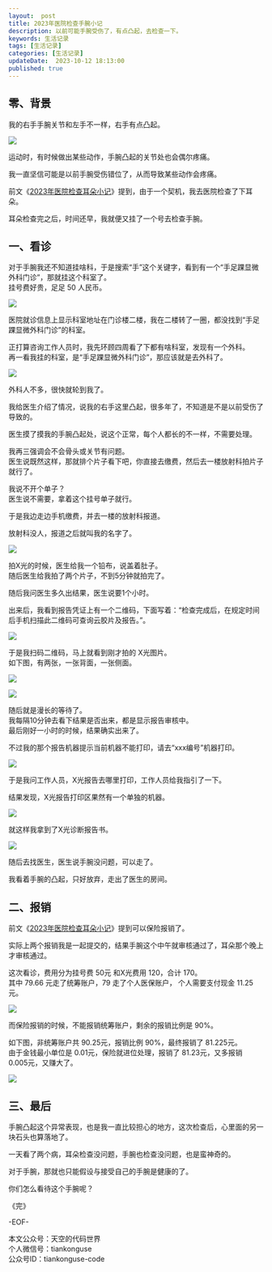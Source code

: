 ```yaml
---   
layout:  post  
title: 2023年医院检查手腕小记      
description: 以前可能手腕受伤了，有点凸起，去检查一下。          
keywords: 生活记录  
tags: [生活记录]    
categories: [生活记录]  
updateDate:  2023-10-12 18:13:00  
published: true  
---  
```



## 零、背景  


我的右手手腕关节和左手不一样，右手有点凸起。  


![](https://res2023.tiankonguse.com/images/2023/10/12/000.png)


运动时，有时候做出某些动作，手腕凸起的关节处也会偶尔疼痛。  


我一直坚信可能是以前手腕受伤错位了，从而导致某些动作会疼痛。  


前文《[2023年医院检查耳朵小记](https://mp.weixin.qq.com/s/oi9swsVWQgOSy2VruT8H2Q)》提到，由于一个契机，我去医院检查了下耳朵。  


耳朵检查完之后，时间还早，我就便又挂了一个号去检查手腕。  


## 一、看诊  


对于手腕我还不知道挂啥科，于是搜索“手”这个关键字，看到有一个“手足踝显微外科门诊”，那就挂这个科室了。  
挂号费好贵，足足 50 人民币。  


![](https://res2023.tiankonguse.com/images/2023/10/12/001.png)


医院就诊信息上显示科室地址在门诊楼二楼，我在二楼转了一圈，都没找到“手足踝显微外科门诊”的科室。  


正打算咨询工作人员时，我先环顾四周看了下都有啥科室，发现有一个外科。  
再一看我挂的科室，是“手足踝显微外科门诊”，那应该就是去外科了。  


![](https://res2023.tiankonguse.com/images/2023/10/12/002.png)


外科人不多，很快就轮到我了。  


我给医生介绍了情况，说我的右手这里凸起，很多年了，不知道是不是以前受伤了导致的。  


医生摸了摸我的手腕凸起处，说这个正常，每个人都长的不一样，不需要处理。  


我再三强调会不会骨头或关节有问题。  
医生说既然这样，那就排个片子看下吧，你直接去缴费，然后去一楼放射科拍片子就行了。  


我说不开个单子？  
医生说不需要，拿着这个挂号单子就行。  


于是我边走边手机缴费，并去一楼的放射科报道。  


放射科没人，报道之后就叫我的名字了。  


![](https://res2023.tiankonguse.com/images/2023/10/12/003.png)


拍X光的时候，医生给我一个铅布，说盖着肚子。  
随后医生给我拍了两个片子，不到5分钟就拍完了。  


随后我问医生多久出结果，医生说要1个小时。  


出来后，我看到报告凭证上有一个二维码，下面写着：“检查完成后，在规定时间后手机扫描此二维码可查询云胶片及报告。”。  


![](https://res2023.tiankonguse.com/images/2023/10/12/004.png)


于是我扫码二维码，马上就看到刚才拍的 X光图片。  
如下图，有两张，一张背面，一张侧面。  


![](https://res2023.tiankonguse.com/images/2023/10/12/005.png)


![](https://res2023.tiankonguse.com/images/2023/10/12/006.png)


随后就是漫长的等待了。  
我每隔10分钟去看下结果是否出来，都是显示报告审核中。  
最后刚好一小时的时候，结果确实出来了。  



不过我的那个报告机器提示当前机器不能打印，请去“xxx编号”机器打印。  


![](https://res2023.tiankonguse.com/images/2023/10/12/007.png)


于是我问工作人员，X光报告去哪里打印，工作人员给我指引了一下。  


结果发现，X光报告打印区果然有一个单独的机器。  


![](https://res2023.tiankonguse.com/images/2023/10/12/008.png)


就这样我拿到了X光诊断报告书。  


![](https://res2023.tiankonguse.com/images/2023/10/12/009.png)


随后去找医生，医生说手腕没问题，可以走了。  


我看着手腕的凸起，只好放弃，走出了医生的房间。  


## 二、报销  


前文《[2023年医院检查耳朵小记](https://mp.weixin.qq.com/s/oi9swsVWQgOSy2VruT8H2Q)》提到可以保险报销了。  


实际上两个报销我是一起提交的，结果手腕这个中午就审核通过了，耳朵那个晚上才审核通过。  



这次看诊，费用分为挂号费 50元 和X光费用 120，合计 170。  
其中 79.66 元走了统筹账户，79 走了个人医保账户， 个人需要支付现金 11.25 元。  


![](https://res2023.tiankonguse.com/images/2023/10/12/010.png)


而保险报销的时候，不能报销统筹账户，剩余的报销比例是 90%。  


如下图，非统筹账户共 90.25元，报销比例 90%，最终报销了 81.225元。  
由于金钱最小单位是 0.01元，保险就进位处理，报销了 81.23元，又多报销 0.005元，又赚大了。  


![](https://res2023.tiankonguse.com/images/2023/10/12/011.png)


## 三、最后  


手腕凸起这个异常表现，也是我一直比较担心的地方，这次检查后，心里面的另一块石头也算落地了。  


一天看了两个病，耳朵检查没问题，手腕也检查没问题，也是蛮神奇的。  



对于手腕，那就也只能假设与接受自己的手腕是健康的了。  


你们怎么看待这个手腕呢？  



《完》  


-EOF-  



本文公众号：天空的代码世界  
个人微信号：tiankonguse  
公众号ID：tiankonguse-code  
  

